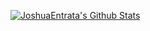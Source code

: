 [![JoshuaEntrata's Github Stats](https://github-readme-stats-one-bice.vercel.app/api?username=joshuaentrata&theme=dark&include_all_commits=true&show_icons=true&count_private=true&role=OWNER,ORGANIZATION_MEMBER,COLLABORATOR&include_orgs=true)](https://github.com/joshuaentrata)

